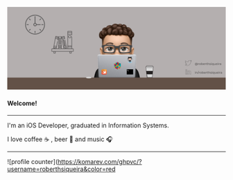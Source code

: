 ![github cover](https://raw.githubusercontent.com/RoberthSiqueira/RoberthSiqueira/developement/sources/cover.png)

#### Welcome!

---

I'm an iOS Developer, graduated in Information Systems.

I love coffee ☕️ , beer 🍻 and music 🎧

---

![profile counter](https://komarev.com/ghpvc/?username=roberthsiqueira&color=red